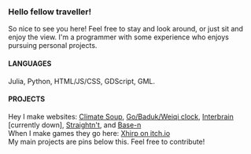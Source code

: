 ### Hello fellow traveller!
So nice to see you here! Feel free to stay and look around, or just sit and enjoy the view. I'm a programmer with some experience who enjoys pursuing personal projects.

#### LANGUAGES
Julia, Python, HTML/JS/CSS, GDScript, GML.  

#### PROJECTS
Hey I make websites: [Climate Soup](https://climatesoup.co.uk/), [Go/Baduk/Weiqi clock](https://www.badukclock.com/), [Interbrain](https://interbrain.netlify.app/) [currently down], [Straightn't](https://straightnt.netlify.app/), and [Base-n](https://basen.netlify.app/)  
When I make games they go here: [Xhirp on itch.io](https://xhrip.itch.io/)  
My main projects are pins below this. Feel free to contribute!
